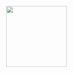 


[<img src="https://camo.githubusercontent.com/e2eefd24a40d467e94b192916ed9751946357e32e5f3f5e45b4f405834ed4378/68747470733a2f2f63646e2e676f6d69782e636f6d2f32626466623366382d303565662d343033352d613036652d32303433393632613361313325324672656d69782d627574746f6e2e737667" width="163px" data-canonical-src="https://cdn.gomix.com/2bdfb3f8-05ef-4035-a06e-2043962a3a13%2Fremix-button.svg" style="max-width: 100%;">](https://glitch.com/edit/#!/import/github/Abdrhman27/Mongo_CRUD)